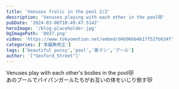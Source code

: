 ```yaml
---
title: 'Venuses frolic in the pool 2/2'
description: 'Venuses playing with each other in the pool😻'
pubDate: '2024-03-06T10:49:47.514Z'
heroImage: '/blog-placeholder.jpg'
OgImagePath: '0037.png'
video: 'https://www.tokyomotion.net/embed/d4b966b4b17f52fb634f'
categories: ['本編無修正']
tags: ['beautiful pussy','pool','美マン','プール']
author: '["Sexford_Street"]'
---
```


Venuses play with each other's bodies in the pool😻<br>
あのプールでパイパンガールたちがお互いの体をいじり倒す😻<br>
